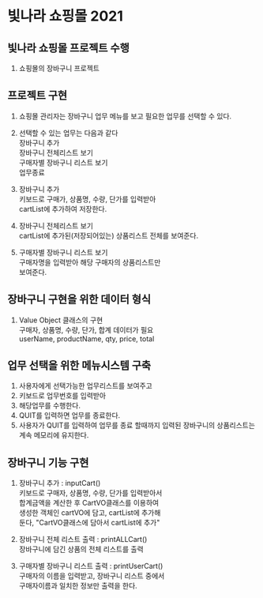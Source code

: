 # 빛나라 쇼핑몰 2021

## 빛나라 쇼핑몰 프로젝트 수행
1. 쇼핑몰의 장바구니 프로젝트

## 프로젝트 구현
1. 쇼핑몰 관리자는 장바구니 업무 메뉴를 보고 필요한 업무를
 선택할 수 있다.
2. 선택할 수 있는 업무는 다음과 같다  
  장바구니 추가  
  장바구니 전체리스트 보기  
  구매자별 장바구니 리스트 보기  
  업무종료
 
3. 장바구니 추가  
키보드로 구매가, 상품명, 수량, 단가를 입력받아  
cartList에 추가하여 저장한다.

4. 장바구니 전체리스트 보기  
cartList에 추가된(저장되어있는) 상품리스트 전체를 보여준다.  

5. 구매자별 장바구니 리스트 보기  
구매자명을 입력받아 해당 구매자의 상품리스트만  
보여준다.

## 장바구니 구현을 위한 데이터 형식
1. Value Object 클래스의 구현  
구매자, 상품명, 수량, 단가, 합계 데이터가 필요  
userName, productName, qty, price, total  

## 업무 선택을 위한 메뉴시스템 구축
1. 사용자에게 선택가능한 업무리스트를 보여주고
2. 키보드로 업무번호를 입력받아
3. 해당업무를 수행한다.
4. QUIT를 입력하면 업무를 종료한다.
5. 사용자가 QUIT를 입력하여 업무를 종료 할때까지
입력된 장바구니의 상품리스트는 계속 메모리에 유지한다.

## 장바구니 기능 구현
1. 장바구니 추가 : inputCart()  
키보드로 구매자, 상품명, 수량, 단가를 입력받아서  
합계금액을 계산한 후 CartVO클래스를 이용하여  
생성한 객체인 cartVO에 담고, cartList에 추가해  
둔다, "CartVO클래스에 담아서 cartList에 추가"

2. 장바구니 전체 리스트 출력 : printALLCart()  
장바구니에 담긴 상품의 전체 리스트를 출력

3. 구매자별 장바구니 리스트 출력 : printUserCart()  
구매자의 이름을 입력받고, 장바구니 리스트 중에서  
구매자이름과 일치한 정보만 출력을 한다.